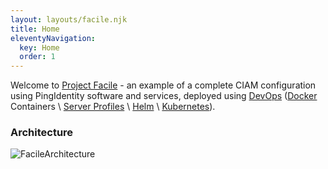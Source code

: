 ```yaml
---
layout: layouts/facile.njk
title: Home
eleventyNavigation:
  key: Home
  order: 1
---
```


Welcome to [Project Facile](https://facile.pingidentity.cloud) - an example of a complete CIAM configuration using PingIdentity software and services, deployed using [DevOps](https://devops.pingidentity.com) 
([Docker](https://hub.docker.com/pingidentity) Containers \ [Server Profiles](https://devops.pingidentity.com/how-to/containerAnatomy/) \ [Helm](https://github.com/cprice-ping/helm-charts) \ [Kubernetes](https://devops.pingidentity.com/deployment/deployK8s/)).

### Architecture

![FacileArchitecture](https://cdn.glitch.com/d73a8d8c-7227-47ee-8646-873dea902e5f%2FPing%20Solutions%20-%20Facile%20Architecture%20(2).png?v=1624644320082#architecture "Facile Architecture")

